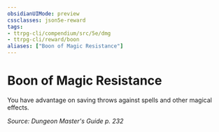 ```yaml
---
obsidianUIMode: preview
cssclasses: json5e-reward
tags:
- ttrpg-cli/compendium/src/5e/dmg
- ttrpg-cli/reward/boon
aliases: ["Boon of Magic Resistance"]
---
```

# Boon of Magic Resistance

You have advantage on saving throws against spells and other magical effects.

*Source: Dungeon Master's Guide p. 232*